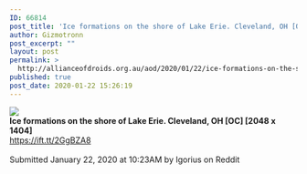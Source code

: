 ```yaml
---
ID: 66814
post_title: 'Ice formations on the shore of Lake Erie. Cleveland, OH [OC] [2048 x 1404] &#8211; Seen on Reddit'
author: Gizmotronn
post_excerpt: ""
layout: post
permalink: >
  http://allianceofdroids.org.au/aod/2020/01/22/ice-formations-on-the-shore-of-lake-erie-cleveland-oh-oc-2048-x-1404-seen-on-reddit-3/
published: true
post_date: 2020-01-22 15:26:19
---
```

<img src="https://i.redd.it/ina7btfqp8c41.jpg"><br>
<b>Ice formations on the shore of Lake Erie. Cleveland, OH [OC] [2048 x 1404]</b><br>
https://ift.tt/2GgBZA8<br>
<br>
Submitted January 22, 2020 at 10:23AM by Igorius on Reddit<br>